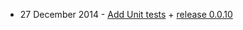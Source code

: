 - 27 December 2014 - [Add Unit tests](https://github.com/jrm2k6/dynamic-json-resume/commit/f4fe215e6ce5f3636d2f7302a3274f400d6d295d) + [release 0.0.10](https://www.npmjs.com/package/json-resume-dynamic)